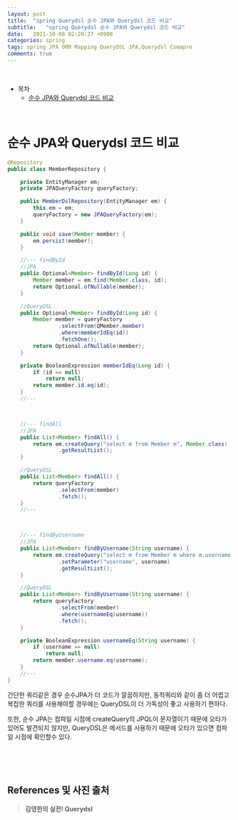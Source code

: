 ```yaml
---
layout: post
title:  "spring Querydsl 순수 JPA와 Querydsl 코드 비교"
subtitle:   "spring Querydsl 순수 JPA와 Querydsl 코드 비교"
date:   2021-10-08 02:20:27 +0900
categories: spring
tags: spring JPA ORM Mapping QueryDSL JPA,Querydsl Comapre
comments: true
---
```



<br>

- 목차
	- [순수 JPA와 Querydsl 코드 비교](#순수-jpa와-querydsl-코드-비교)
	
<br>

# 순수 JPA와 Querydsl 코드 비교

```java
@Repository
public class MemberRepository {

    private EntityManager em;
    private JPAQueryFactory queryFactory;

    public MemberDslRepository(EntityManager em) {
        this.em = em;
        queryFactory = new JPAQueryFactory(em);
    }

    public void save(Member member) {
        em.persist(member);
    }

    //--- findById
    //JPA
    public Optional<Member> findById(Long id) {
        Member member = em.find(Member.class, id);
        return Optional.ofNullable(member);
    }

    //QueryDSL
    public Optional<Member> findById(Long id) {
        Member member = queryFactory
                .selectFrom(QMember.member)
                .where(memberIdEq(id))
                .fetchOne();
        return Optional.ofNullable(member);
    }

    private BooleanExpression memberIdEq(Long id) {
        if (id == null)
            return null;
        return member.id.eq(id);
    }
    //---



    //--- findAll
    //JPA
    public List<Member> findAll() {
        return em.createQuery("select m from Member m", Member.class)
                .getResultList();
    }

    //QueryDSL
    public List<Member> findAll() {
        return queryFactory
                .selectFrom(member)
                .fetch();
    }
    //---



    //--- findByUsername
    //JPA
    public List<Member> findByUsername(String username) {
        return em.createQuery("select m from Member m where m.username = :username", Member.class)
                .setParameter("username", username)
                .getResultList();
    }

    //QueryDSL
    public List<Member> findByUsername(String username) {
        return queryFactory
                .selectFrom(member)
                .where(usernameEq(username))
                .fetch();
    }

    private BooleanExpression usernameEq(String username) {
        if (username == null)
            return null;
        return member.username.eq(username);
    }
    //---
}
```

간단한 쿼리같은 경우 순수JPA가 더 코드가 깔끔하지만, 동적쿼리와 같이 좀 더 어렵고 복잡한 쿼리를 사용해야할 경우에는 QueryDSL이 더 가독성이 좋고 사용하기 편하다. <br>

또한, 순수 JPA는 컴파일 시점에 createQuery의 JPQL이 문자열이기 때문에 오타가 있어도 발견되지 않지만, QueryDSL은 메서드를 사용하기 때문에 오타가 있으면 컴파일 시점에 확인할수 있다.

<br><br><br>
## References 및 사진 출처

> __김영한의 실전! Querydsl__